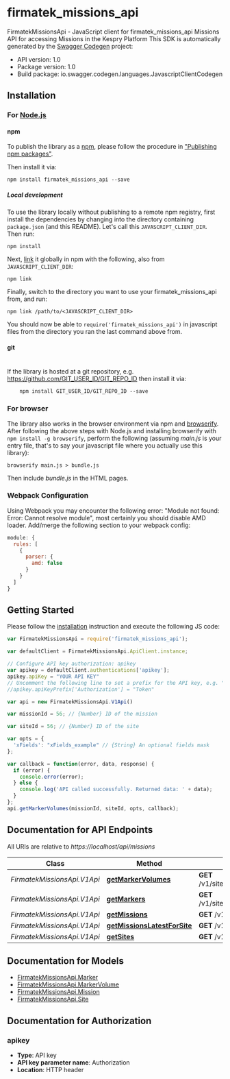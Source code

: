# firmatek_missions_api

FirmatekMissionsApi - JavaScript client for firmatek_missions_api
Missions API for accessing Missions in the Kespry Platform
This SDK is automatically generated by the [Swagger Codegen](https://github.com/swagger-api/swagger-codegen) project:

- API version: 1.0
- Package version: 1.0
- Build package: io.swagger.codegen.languages.JavascriptClientCodegen

## Installation

### For [Node.js](https://nodejs.org/)

#### npm

To publish the library as a [npm](https://www.npmjs.com/),
please follow the procedure in ["Publishing npm packages"](https://docs.npmjs.com/getting-started/publishing-npm-packages).

Then install it via:

```shell
npm install firmatek_missions_api --save
```

##### Local development

To use the library locally without publishing to a remote npm registry, first install the dependencies by changing 
into the directory containing `package.json` (and this README). Let's call this `JAVASCRIPT_CLIENT_DIR`. Then run:

```shell
npm install
```

Next, [link](https://docs.npmjs.com/cli/link) it globally in npm with the following, also from `JAVASCRIPT_CLIENT_DIR`:

```shell
npm link
```

Finally, switch to the directory you want to use your firmatek_missions_api from, and run:

```shell
npm link /path/to/<JAVASCRIPT_CLIENT_DIR>
```

You should now be able to `require('firmatek_missions_api')` in javascript files from the directory you ran the last 
command above from.

#### git
#
If the library is hosted at a git repository, e.g.
https://github.com/GIT_USER_ID/GIT_REPO_ID
then install it via:

```shell
    npm install GIT_USER_ID/GIT_REPO_ID --save
```

### For browser

The library also works in the browser environment via npm and [browserify](http://browserify.org/). After following
the above steps with Node.js and installing browserify with `npm install -g browserify`,
perform the following (assuming *main.js* is your entry file, that's to say your javascript file where you actually 
use this library):

```shell
browserify main.js > bundle.js
```

Then include *bundle.js* in the HTML pages.

### Webpack Configuration

Using Webpack you may encounter the following error: "Module not found: Error:
Cannot resolve module", most certainly you should disable AMD loader. Add/merge
the following section to your webpack config:

```javascript
module: {
  rules: [
    {
      parser: {
        amd: false
      }
    }
  ]
}
```

## Getting Started

Please follow the [installation](#installation) instruction and execute the following JS code:

```javascript
var FirmatekMissionsApi = require('firmatek_missions_api');

var defaultClient = FirmatekMissionsApi.ApiClient.instance;

// Configure API key authorization: apikey
var apikey = defaultClient.authentications['apikey'];
apikey.apiKey = "YOUR API KEY"
// Uncomment the following line to set a prefix for the API key, e.g. "Token" (defaults to null)
//apikey.apiKeyPrefix['Authorization'] = "Token"

var api = new FirmatekMissionsApi.V1Api()

var missionId = 56; // {Number} ID of the mission

var siteId = 56; // {Number} ID of the site

var opts = { 
  'xFields': "xFields_example" // {String} An optional fields mask
};

var callback = function(error, data, response) {
  if (error) {
    console.error(error);
  } else {
    console.log('API called successfully. Returned data: ' + data);
  }
};
api.getMarkerVolumes(missionId, siteId, opts, callback);

```

## Documentation for API Endpoints

All URIs are relative to *https://localhost/api/missions*

Class | Method | HTTP request | Description
------------ | ------------- | ------------- | -------------
*FirmatekMissionsApi.V1Api* | [**getMarkerVolumes**](docs/V1Api.md#getMarkerVolumes) | **GET** /v1/sites/{site_id}/missions/{mission_id}/volumes | 
*FirmatekMissionsApi.V1Api* | [**getMarkers**](docs/V1Api.md#getMarkers) | **GET** /v1/sites/{site_id}/missions/{mission_id}/markers | 
*FirmatekMissionsApi.V1Api* | [**getMissions**](docs/V1Api.md#getMissions) | **GET** /v1/sites/{site_id}/missions | 
*FirmatekMissionsApi.V1Api* | [**getMissionsLatestForSite**](docs/V1Api.md#getMissionsLatestForSite) | **GET** /v1/sites/{site_id}/missions/latest | 
*FirmatekMissionsApi.V1Api* | [**getSites**](docs/V1Api.md#getSites) | **GET** /v1/sites | 


## Documentation for Models

 - [FirmatekMissionsApi.Marker](docs/Marker.md)
 - [FirmatekMissionsApi.MarkerVolume](docs/MarkerVolume.md)
 - [FirmatekMissionsApi.Mission](docs/Mission.md)
 - [FirmatekMissionsApi.Site](docs/Site.md)


## Documentation for Authorization


### apikey

- **Type**: API key
- **API key parameter name**: Authorization
- **Location**: HTTP header

